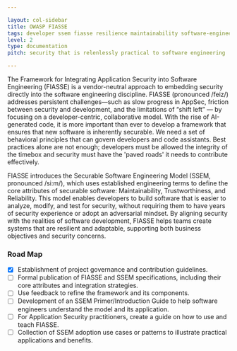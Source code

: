```yaml
---

layout: col-sidebar
title: OWASP FIASSE
tags: developer ssem fiasse resilience maintainability software-engineering trustworthiness reliability
level: 2
type: documentation
pitch: security that is relenlessly practical to software engineering

---
```


The Framework for Integrating Application Security into Software Engineering (FIASSE) is a vendor-neutral approach to embedding security directly into the software engineering discipline. FIASSE (pronounced /feiz/) addresses persistent challenges—such as slow progress in AppSec, friction between security and development, and the limitations of “shift left” — by focusing on a developer-centric, collaborative model. With the rise of AI-generated code, it is more important than ever to develop a framework that ensures that new software is inherently securable. We need a set of behavioral principles that can govern developers and code assistants. Best practices alone are not enough; developers must be allowed the integrity of the timebox and security must have the 'paved roads' it needs to contribute effectively.

FIASSE introduces the Securable Software Engineering Model (SSEM, pronounced /si:m/), which uses established engineering terms to define the core attributes of securable software: Maintainability, Trustworthiness, and Reliability. This model enables developers to build software that is easier to analyze, modify, and test for security, without requiring them to have years of security experience or adopt an adversarial mindset. By aligning security with the realities of software development, FIASSE helps teams create systems that are resilient and adaptable, supporting both business objectives and security concerns.

### Road Map

- [x] Establishment of project governance and contribution guidelines.
- [ ] Formal publication of FIASSE and SSEM specifications, including their core attributes and integration strategies.
- [ ] Use feedback to refine the framework and its components.
- [ ] Development of an SSEM Primer/Introduction Guide to help software engineers understand the model and its application.
- [ ] For Application Security practitioners, create a guide on how to use and teach FIASSE.
- [ ] Collection of SSEM adoption use cases or patterns to illustrate practical applications and benefits.
